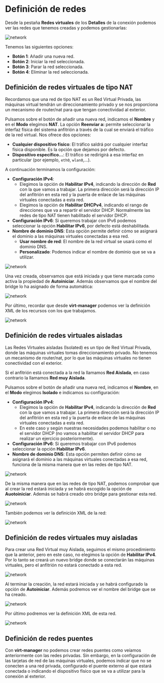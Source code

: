 # Definición de redes

Desde la pestaña **Redes virtuales** de los **Detalles** de la conexión podemos ver las redes que tenemos creadas y podemos gestionarlas:

![network](img/network1.png)

Tenemos las siguientes opciones:

* **Botón 1**: Añadir una nueva red.
* **Botón 2**: Iniciar la red seleccionada.
* **Botón 3**: Parar la red seleccionada.
* **Botón 4**: Eliminar la red seleccionada.

## Definición de redes virtuales de tipo NAT

Recordamos que una red de tipo NAT es un Red Virtual Privada, las máquinas virtual tendrán un direccionamiento privado y se nos proporciona un mecanismo de router/nat para que tengan conectividad al exterior.

Pulsamos sobre el botón de añadir una nueva red, indicamos el **Nombre** y en el **Modo** elegimos **NAT**. La opción **Reenviar a:** permite seleccionar la interfaz física del sistema anfitrión a través de la cual se enviará el tráfico de la red virtual. Nos ofrece dos opciones:

* **Cualquier dispositivo físico**: El tráfico saldrá por cualquier interfaz física disponible. Es la opción que dejamos por defecto.
* **Dispositivo específico...**: El tráfico se redirigirá a esa interfaz en particular (por ejemplo, `eth0`, `wlan0`,...).

A continuación terminamos la configuración:

* **Configuración IPv4**: 
    * Elegimos la opción de **Habilitar IPv4**, indicando la dirección de **Red** con la que vamos a trabajar. La primera dirección será la dirección IP del anfitrión en esta red y la puerta de enlace de las máquinas virtuales conectadas a esta red.
    * Elegimos la opción de **Habilitar DHCPv4**, indicando el rango de direcciones que va a repartir el servidor DHCP. Normalmente las redes de tipo NAT tienen habilitado el servidor DHCP.
* **Configuración IPv6**: Si queremos trabajar con IPv6 podemos seleccionar la opción **Habilitar IPv6**, por defecto está deshabilitada.
* **Nombre de dominio DNS**: Esta opción permite definir cómo se asignará el dominio a las máquinas virtuales conectadas a esa red. 
    * **Usar nombre de red**: El nombre de la red virtual se usará como el dominio DNS.
    * **Personalizado**: Podemos indicar el nombre de dominio que se va a utilizar.

![network](img/network2.png)

Una vez creada, observamos que está iniciada y que tiene marcada como activa la propiedad de **Autoiniciar**. Además observamos que el nombre del bridge lo ha asignado de forma automática:

![network](img/network3.png)

Por último, recordar que desde **virt-manager** podemos ver la definición XML de los recursos con los que trabajamos.

![network](img/network4.png)

## Definición de redes virtuales aisladas

Las Redes Virtuales aisladas (Isolated) es un tipo de Red Virtual Privada, donde las máquinas virtuales tomas direccionamiento privado. No tenemos un mecanismo de router/nat, por lo que las máquinas virtuales no tienen conectividad con el exterior. 

Si el anfitrión está conectada a la red la llamamos **Red Aislada**, en caso contrario la llamamos **Red muy Aislada**.

Pulsamos sobre el botón de añadir una nueva red, indicamos el **Nombre**, en el **Modo** elegimos **Isolado** e indicamos su configuración:

* **Configuración IPv4**: 
    * Elegimos la opción de **Habilitar IPv4**, indicando la dirección de **Red** con la que vamos a trabajar. La primera dirección será la dirección IP del anfitrión en esta red y la puerta de enlace de las máquinas virtuales conectadas a esta red.
    * En este caso y según nuestras necesidades podemos habilitar o no el servidor DHCP (no vamos a habilitar el servidor DHCP para realizar un ejercicio posteriormente).
* **Configuración IPv6**: Si queremos trabajar con IPv6 podemos seleccionar la opción **Habilitar IPv6**.
* **Nombre de dominio DNS**: Esta opción permiten definir cómo se asignará el dominio a las máquinas virtuales conectadas a esa red, funciona de la misma manera que en las redes de tipo NAT.
    
![network](img/network5.png)

De la misma manera que en las redes de tipo NAT, podemos comprobar que al crear la red estará iniciada y se habrá escogido la opción de **Auotoiniciar**. Además se habrá creado otro bridge para gestionar esta red.

![network](img/network6.png)

También podemos ver la definición XML de la red:

![network](img/network7.png)

## Definición de redes virtuales muy aisladas

Para crear una Red Virtual muy Aislada, seguimos el mismo procedimiento que la anterior, pero en este caso, no elegimos la opción de **Habilitar IPv4**. Por lo tanto se creará un nuevo bridge donde se conectarán las máquinas virtuales, pero el anfitrión no estará conectado a esta red.

![network](img/network8.png)

Al terminar la creación, la red estará iniciada y se habrá configurado la opción de **Autoiniciar**. Además podremos ver el nombre del bridge que se ha creado.

![network](img/network9.png)

Por último podremos ver la definición XML de esta red.

![network](img/network10.png)

## Definición de redes puentes

Con **virt-manager** no podemos crear redes puentes como veíamos anteriormente con las redes privadas. Sin embargo, en la configuración de las tarjetas de red de las máquinas virtuales, podemos indicar que no se conecten a una red privada, configurado el puente externo al que estará conectada o indicando el dispositivo físico que se va a utilizar para la conexión al exterior.
